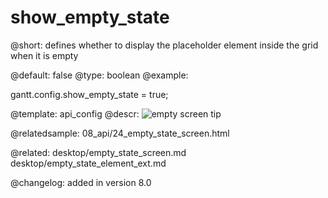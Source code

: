 show_empty_state
=============

@short:
	defines whether to display the placeholder element inside the grid when it is empty

@default: false
@type: boolean
@example:

gantt.config.show_empty_state = true;


@template:	api_config
@descr:
![empty screen tip](api/empty_screen.png)

@relatedsample:
08_api/24_empty_state_screen.html

@related:
desktop/empty_state_screen.md
desktop/empty_state_element_ext.md

@changelog:
added in version 8.0